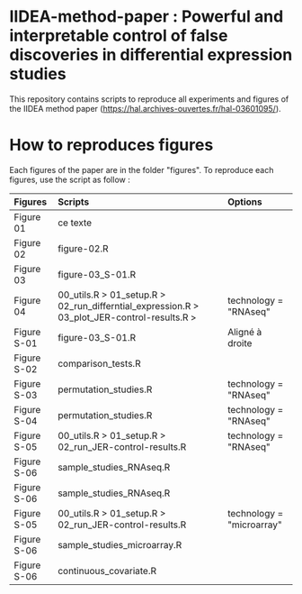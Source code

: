 # IIDEA-method-paper : Powerful and interpretable control of false discoveries in differential expression studies

This repository contains scripts to reproduce all experiments and figures of the IIDEA method paper (https://hal.archives-ouvertes.fr/hal-03601095/). 

# How to reproduces figures 

Each figures of the paper are in the folder "figures". To reproduce each figures, use the script as follow : 

| Figures  | Scripts         | Options |
| :--------------- |:---------------| :-----|
| Figure 01   |   ce texte  |           |
| Figure 02  | figure-02.R  |        |
| Figure 03  | figure-03_S-01.R          |    |
| Figure 04  | 00_utils.R > 01_setup.R > 02_run_differntial_expression.R > 03_plot_JER-control-results.R >  | technology = "RNAseq" |
| Figure S-01  | figure-03_S-01.R |    Aligné à droite |
| Figure S-02  | comparison_tests.R |      |
| Figure S-03  | permutation_studies.R          |    technology = "RNAseq" |
| Figure S-04  | permutation_studies.R          |    technology = "RNAseq" |
| Figure S-05  | 00_utils.R > 01_setup.R > 02_run_JER-control-results.R | technology = "RNAseq" |
| Figure S-06  | sample_studies_RNAseq.R        |         |
| Figure S-06  | sample_studies_RNAseq.R        |         |
| Figure S-05  | 00_utils.R > 01_setup.R > 02_run_JER-control-results.R | technology = "microarray" |
| Figure S-06  | sample_studies_microarray.R        |         |
| Figure S-06  | continuous_covariate.R        |         |

